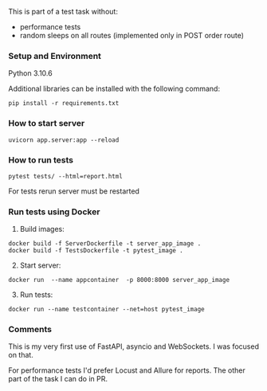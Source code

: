 This is part of a test task without:
* performance tests
* random sleeps on all routes (implemented only in POST order route)

### Setup and Environment
Python 3.10.6

Additional libraries can be installed with the following command:
```
pip install -r requirements.txt
```

### How to start server

```
uvicorn app.server:app --reload
```

### How to run tests

```
pytest tests/ --html=report.html
```
For tests rerun server must be restarted

### Run tests using Docker
1) Build images:
```
docker build -f ServerDockerfile -t server_app_image .
docker build -f TestsDockerfile -t pytest_image .
```
2) Start server:
```
docker run  --name appcontainer  -p 8000:8000 server_app_image
```
3) Run tests:
```
docker run --name testcontainer --net=host pytest_image
```

### Comments

This is my very first use of FastAPI, asyncio and WebSockets. I was focused on that.

For performance tests I'd prefer Locust and Allure for reports. 
The other part of the task I can do in PR.